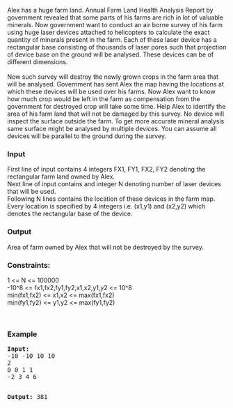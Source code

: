 <p>Alex has a huge farm land. Annual Farm Land Health Analysis Report by government revealed that some parts of his farms are rich in lot of valuable minerals. Now government want to conduct an air borne survey of his farm using huge laser devices attached to helicopters to calculate the exact quantity of minerals present in the farm. Each of these laser device has a rectangular base consisting of thousands of laser pores such that projection of device base on the ground will be analysed. These devices can be of different dimensions.<br><br>Now such survey will destroy the newly grown crops in the farm area that will be analysed. Government has sent Alex the map having the locations at which these devices will be used over his farms. Now Alex want to know how much crop would be left in the farm as compensation from the government for destroyed crop will take some time. Help Alex to identify the area of his farm land that will not be damaged by this survey. No device will inspect the surface outside the farm. To get more accurate mineral analysis same surface might be analysed by multiple devices. You can assume all devices will be parallel to the ground during the survey.</p>
<h3>Input</h3>
<p>First line of input contains 4 integers FX1, FY1, FX2, FY2 denoting the rectangular farm land owned by Alex.<br>Next line of input contains and integer N denoting number of laser devices that will be used. <br>Following N lines contains the location of these devices in the farm map. Every location is specified by 4 integers i.e. (x1,y1) and (x2,y2) which denotes the rectangular base of the device.</p>
<h3>Output</h3>
<p>Area of farm owned by Alex that will not be destroyed by the survey.</p>
<h3>Constraints:</h3>
<p>1 &lt;= N &lt;= 100000<br>-10^8 &lt;= fx1,fx2,fy1,fy2,x1,x2,y1,y2 &lt;= 10^8<br>min(fx1,fx2) &lt;= x1,x2 &lt;= max(fx1,fx2)<br>min(fy1,fy2) &lt;= y1,y2 &lt;= max(fy1,fy2)</p>
<p>&nbsp;</p>
<h3>Example</h3>
<pre><strong>Input:</strong>
-10 -10 10 10<br>2<br>0 0 1 1<br>-2 3 4 6

<strong>Output:</strong>
381
</pre>
